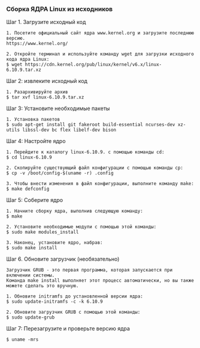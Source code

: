 ### Сборка ЯДРА Linux из исходников


Шаг 1. Загрузите исходный код 

	1. Посетите официальный сайт ядра www.kernel.org и загрузите последнюю версию.
	https://www.kernel.org/

	2. Откройте терминал и используйте команду wget для загрузки исходного кода ядра Linux:
	$ wget https://cdn.kernel.org/pub/linux/kernel/v6.x/linux-6.10.9.tar.xz

Шаг 2: извлеките исходный код
	
	1. Разархивируйте архив
	$ tar xvf linux-6.10.9.tar.xz

Шаг 3: Установите необходимые пакеты
	
	1. Установка пакетов
	$ sudo apt-get install git fakeroot build-essential ncurses-dev xz-utils libssl-dev bc flex libelf-dev bison

Шаг 4: Настройте ядро

	1. Перейдите к каталогу linux-6.10.9. с помощью команды cd:
	$ cd linux-6.10.9

	2. Скопируйте существующий файл конфигурации с помощью команды cp:
	$ cp -v /boot/config-$(uname -r) .config

	3. Чтобы внести изменения в файл конфигурации, выполните команду make:
	$ make defconfig

Шаг 5: Соберите ядро

	1. Начните сборку ядра, выполнив следующую команду:
	$ make

	2. Установите необходимые модули с помощью этой команды:
	$ sudo make modules_install

	3. Наконец, установите ядро, набрав:
	$ sudo make install

Шаг 6. Обновите загрузчик (необязательно)

	Загрузчик GRUB - это первая программа, которая запускается при включении системы.
	Команда make install выполняет этот процесс автоматически, но вы также можете сделать это вручную.

	1. Обновите initramfs до установленной версии ядра:
	$ sudo update-initramfs -c -k 6.10.9

	2. Обновите загрузчик GRUB с помощью этой команды:
	$ sudo update-grub

Шаг 7: Перезагрузите и проверьте версию ядра

	$ uname -mrs	
